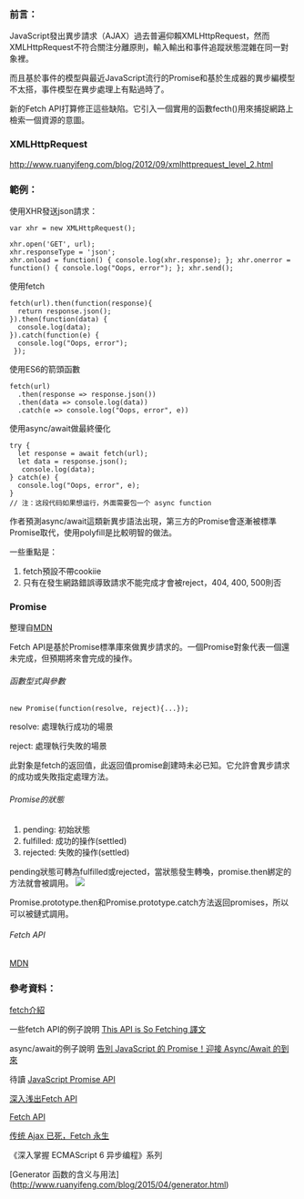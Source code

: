 ### 前言：

JavaScript發出異步請求（AJAX）過去普遍仰賴XMLHttpRequest，然而XMLHttpRequest不符合關注分離原則，輸入輸出和事件追蹤狀態混雜在同一對象裡。

而且基於事件的模型與最近JavaScript流行的Promise和基於生成器的異步編模型不太搭，事件模型在異步處理上有點過時了。

新的Fetch API打算修正這些缺陷。它引入一個實用的函數fecth()用來捕捉網路上檢索一個資源的意圖。


### XMLHttpRequest
http://www.ruanyifeng.com/blog/2012/09/xmlhttprequest_level_2.html




### 範例：

使用XHR發送json請求：

```
var xhr = new XMLHttpRequest();

xhr.open('GET', url);
xhr.responseType = 'json';
xhr.onload = function() { console.log(xhr.response); }; xhr.onerror = function() { console.log("Oops, error"); }; xhr.send();
```

使用fetch
```
fetch(url).then(function(response){
  return response.json();
}).then(function(data) {
  console.log(data);
}).catch(function(e) {
  console.log("Oops, error");
 });
```

使用ES6的箭頭函數
```
fetch(url)
  .then(response => response.json())
  .then(data => console.log(data))
  .catch(e => console.log("Oops, error", e))

```
使用async/await做最終優化
```
try {
  let response = await fetch(url);
  let data = response.json();
   console.log(data);
} catch(e) {
  console.log("Oops, error", e);
}
// 注：这段代码如果想运行，外面需要包一个 async function
```
作者預測async/await這類新異步語法出現，第三方的Promise會逐漸被標準Promise取代，使用polyfill是比較明智的做法。

一些重點是：
1. fetch預設不帶cookiie
2. 只有在發生網路錯誤導致請求不能完成才會被reject，404, 400, 500則否


### Promise

整理自[MDN](https://developer.mozilla.org/zh-CN/docs/Web/JavaScript/Reference/Global_Objects/Promise)

Fetch API是基於Promise標準庫來做異步請求的。一個Promise對象代表一個還未完成，但預期將來會完成的操作。

###### 函數型式與參數

`new Promise(function(resolve, reject){...});`

resolve: 處理執行成功的場景

reject: 處理執行失敗的場景

此對象是fetch的返回值，此返回值promise創建時未必已知。它允許會異步請求的成功或失敗指定處理方法。

###### Promise的狀態

1. pending: 初始狀態
2. fulfilled: 成功的操作(settled)
3. rejected: 失敗的操作(settled)

pending狀態可轉為fulfilled或rejected，當狀態發生轉喚，promise.then綁定的方法就會被調用。
![](https://mdn.mozillademos.org/files/8633/promises.png)

Promise.prototype.then和Promise.prototype.catch方法返回promises，所以可以被鏈式調用。


###### Fetch API
[MDN](https://developer.mozilla.org/zh-CN/docs/Web/API/GlobalFetch/fetch)


### 參考資料：

[fetch介紹](https://segmentfault.com/a/1190000003810652)

一些fetch API的例子說明
[This API is So Fetching 譯文](http://www.w3ctech.com/topic/854)

async/await的例子說明
[告別 JavaScript 的 Promise！迎接 Async/Await 的到來](http://jigsawye.com/2016/04/18/understanding-javascript-async-await/)

待讀
[JavaScript Promise API](https://segmentfault.com/a/1190000004476610)

[深入浅出Fetch API](http://wwsun.github.io/posts/fetch-api-intro.html)

[Fetch API](https://segmentfault.com/a/1190000006039533)

[传统 Ajax 已死，Fetch 永生](https://github.com/camsong/blog/issues/2)


《深入掌握 ECMAScript 6 异步编程》系列

[Generator 函数的含义与用法]
(http://www.ruanyifeng.com/blog/2015/04/generator.html)
